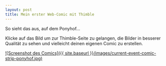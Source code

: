 ```yaml
---
layout: post
title: Mein erster Web-Comic mit Thimble
---
```


So sieht das aus, auf dem Ponyhof...

<!--more-->

Klicke auf das Bild um zur Thimble-Seite zu gelangen, die Bilder in besserer Qualität zu sehen und vielleicht deinen eigenen Comic zu erstellen.

[ ![Screenshot des Comics]({{ site.baseurl }}/images/current-event-comic-strip-ponyhof.jpg) ](https://thimble.mozilla.org/user/raffaelj/15976)